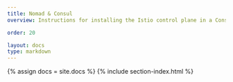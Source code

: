 ```yaml
---
title: Nomad & Consul
overview: Instructions for installing the Istio control plane in a Consul based environment, with or without Nomad.

order: 20

layout: docs
type: markdown
---
```


{% assign docs = site.docs %}
{% include section-index.html %}

